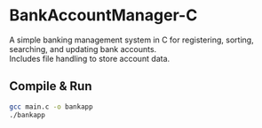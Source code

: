 # BankAccountManager-C

A simple banking management system in C for registering, sorting, searching, and updating bank accounts.  
Includes file handling to store account data.

## Compile & Run

```bash
gcc main.c -o bankapp
./bankapp
